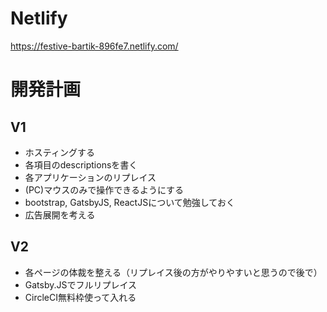 # Netlify
https://festive-bartik-896fe7.netlify.com/

# 開発計画
## V1
 - ホスティングする
 - 各項目のdescriptionsを書く
 - 各アプリケーションのリプレイス
 - (PC)マウスのみで操作できるようにする
 - bootstrap, GatsbyJS, ReactJSについて勉強しておく
 - 広告展開を考える

## V2
 - 各ページの体裁を整える（リプレイス後の方がやりやすいと思うので後で）
 - Gatsby.JSでフルリプレイス
 - CircleCI無料枠使って入れる

